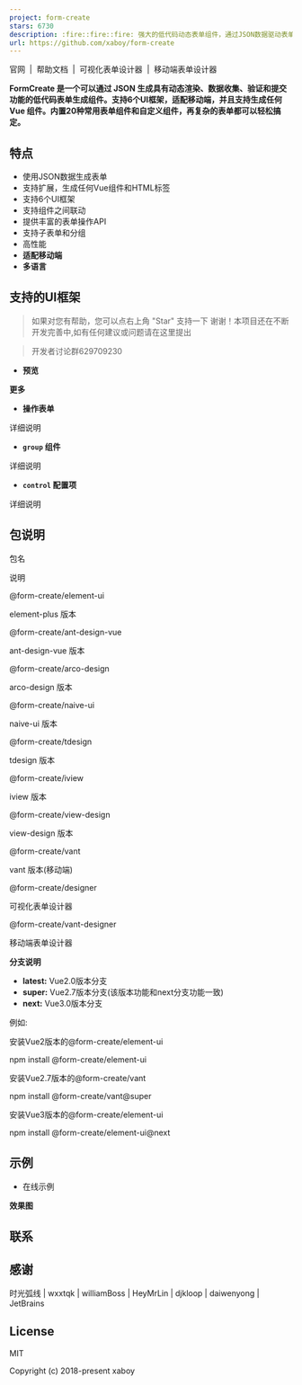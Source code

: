 ```yaml
---
project: form-create
stars: 6730
description: :fire::fire::fire: 强大的低代码动态表单组件，通过JSON数据驱动表单渲染，适配移动端，支持可视化设计。提高开发者对表单的开发效率。目前在政务系统、OA系统、ERP系统、电商系统、流程管理等系统中已稳定应用。
url: https://github.com/xaboy/form-create
---
```


官网  |  帮助文档  |  可视化表单设计器  |  移动端表单设计器

**FormCreate 是一个可以通过 JSON 生成具有动态渲染、数据收集、验证和提交功能的低代码表单生成组件。支持6个UI框架，适配移动端，并且支持生成任何 Vue 组件。内置20种常用表单组件和自定义组件，再复杂的表单都可以轻松搞定。**

特点
--

-   使用JSON数据生成表单
-   支持扩展，生成任何Vue组件和HTML标签
-   支持6个UI框架
-   支持组件之间联动
-   提供丰富的表单操作API
-   支持子表单和分组
-   高性能
-   **适配移动端**
-   **多语言**

支持的UI框架
-------

> 如果对您有帮助，您可以点右上角 "Star" 支持一下 谢谢！本项目还在不断开发完善中,如有任何建议或问题请在这里提出

> 开发者讨论群629709230

-   **预览**

**更多**

-   **操作表单**

详细说明

-   **`group` 组件**

详细说明

-   **`control` 配置项**

详细说明

包说明
---

包名

说明

@form-create/element-ui

element-plus 版本

@form-create/ant-design-vue

ant-design-vue 版本

@form-create/arco-design

arco-design 版本

@form-create/naive-ui

naive-ui 版本

@form-create/tdesign

tdesign 版本

@form-create/iview

iview 版本

@form-create/view-design

view-design 版本

@form-create/vant

vant 版本(移动端)

@form-create/designer

可视化表单设计器

@form-create/vant-designer

移动端表单设计器

**分支说明**

-   **latest:** Vue2.0版本分支
-   **super:** Vue2.7版本分支(该版本功能和next分支功能一致)
-   **next:** Vue3.0版本分支

例如:

安装Vue2版本的@form-create/element-ui

npm install @form-create/element-ui

安装Vue2.7版本的@form-create/vant

npm install @form-create/vant@super

安装Vue3版本的@form-create/element-ui

npm install @form-create/element-ui@next

示例
--

-   在线示例

**效果图**

联系
--

感谢
--

时光弧线 | wxxtqk | williamBoss | HeyMrLin | djkloop | daiwenyong | JetBrains

License
-------

MIT

Copyright (c) 2018-present xaboy
